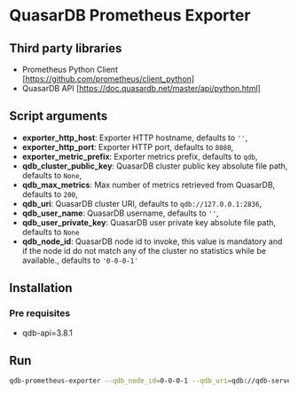 # QuasarDB Prometheus Exporter

## Third party libraries

- Prometheus Python Client [https://github.com/prometheus/client_python] 
- QuasarDB API [https://doc.quasardb.net/master/api/python.html]

## Script arguments

- __exporter_http_host__: Exporter HTTP hostname, defaults to `''`, 
- __exporter_http_port__: Exporter HTTP port, defaults to `8080`, 
- __exporter_metric_prefix__: Exporter metrics prefix, defaults to `qdb`, 
- __qdb_cluster_public_key__: QuasarDB cluster public key absolute file path, defaults to `None`, 
- __qdb_max_metrics__: Max number of metrics retrieved from QuasarDB, defaults to `200`, 
- __qdb_uri__: QuasarDB cluster URI, defaults to `qdb://127.0.0.1:2836`, 
- __qdb_user_name__: QuasarDB username, defaults to `''`, 
- __qdb_user_private_key__: QuasarDB user private key absolute file path, defaults to `None`
- __qdb_node_id__: QuasarDB node id to invoke, this value is mandatory and if the node id do not match any of the cluster no statistics while be available., defaults to `'0-0-0-1'`

## Installation

### Pre requisites

- qdb-api=3.8.1

## Run 

```bash
qdb-prometheus-exporter --qdb_node_id=0-0-0-1 --qdb_uri=qdb://qdb-server:2836 --exporter_http_port=9090
```